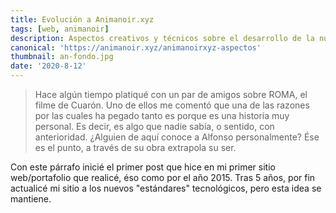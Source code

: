 ```yaml
---
title: Evolución a Animanoir.xyz
tags: [web, animanoir]
description: Aspectos creativos y técnicos sobre el desarrollo de la nueva versión de Animanoir web.
canonical: 'https://animanoir.xyz/animanoirxyz-aspectos'
thumbnail: an-fondo.jpg
date: '2020-8-12'
---
```


> Hace algún tiempo platiqué con un par de amigos sobre ROMA, el filme de Cuarón. Uno de ellos me comentó que una de las razones por las cuales ha pegado tanto es porque es una historia muy personal. Es decir, es algo que nadie sabía, o sentido, con anterioridad. ¿Alguien de aquí conoce a Alfonso personalmente? Ése es el punto, a través de su obra extrapola su ser.

Con este párrafo inicié el primer post que hice en mi primer sitio web/portafolio que realicé, éso como por el año 2015. Tras 5 años, por fin actualicé mi sitio a los nuevos "estándares" tecnológicos, pero esta idea se mantiene.
